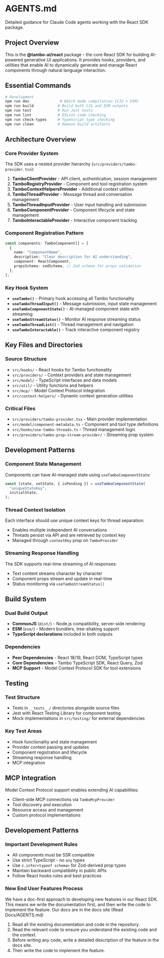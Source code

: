 # AGENTS.md

Detailed guidance for Claude Code agents working with the React SDK package.

## Project Overview

This is the **@tambo-ai/react** package - the core React SDK for building AI-powered generative UI applications. It provides hooks, providers, and utilities that enable AI to dynamically generate and manage React components through natural language interaction.

## Essential Commands

```bash
# Development
npm run dev              # Watch mode compilation (CJS + ESM)
npm run build           # Build both CJS and ESM outputs
npm run test            # Run Jest tests
npm run lint            # ESLint code checking
npm run check-types     # TypeScript type checking
npm run clean           # Remove build artifacts
```

## Architecture Overview

### Core Provider System

The SDK uses a nested provider hierarchy (`src/providers/tambo-provider.tsx`):

1. **TamboClientProvider** - API client, authentication, session management
2. **TamboRegistryProvider** - Component and tool registration system
3. **TamboContextHelpersProvider** - Additional context utilities
4. **TamboThreadProvider** - Message thread and conversation management
5. **TamboThreadInputProvider** - User input handling and submission
6. **TamboComponentProvider** - Component lifecycle and state management
7. **TamboInteractableProvider** - Interactive component tracking

### Component Registration Pattern

```typescript
const components: TamboComponent[] = [
  {
    name: "ComponentName",
    description: "Clear description for AI understanding",
    component: ReactComponent,
    propsSchema: zodSchema, // Zod schema for props validation
  },
];
```

### Key Hook System

- **`useTambo()`** - Primary hook accessing all Tambo functionality
- **`useTamboThreadInput()`** - Message submission, input state management
- **`useTamboComponentState()`** - AI-managed component state with streaming
- **`useTamboStreamStatus()`** - Monitor AI response streaming status
- **`useTamboThreadList()`** - Thread management and navigation
- **`useTamboInteractable()`** - Track interactive component registry

## Key Files and Directories

### Source Structure

- `src/hooks/` - React hooks for Tambo functionality
- `src/providers/` - Context providers and state management
- `src/model/` - TypeScript interfaces and data models
- `src/util/` - Utility functions and helpers
- `src/mcp/` - Model Context Protocol integration
- `src/context-helpers/` - Dynamic context generation utilities

### Critical Files

- `src/providers/tambo-provider.tsx` - Main provider implementation
- `src/model/component-metadata.ts` - Component and tool type definitions
- `src/hooks/use-tambo-threads.ts` - Thread management logic
- `src/providers/tambo-prop-stream-provider/` - Streaming prop system

## Development Patterns

### Component State Management

Components can have AI-managed state using `useTamboComponentState`:

```typescript
const [state, setState, { isPending }] = useTamboComponentState(
  "uniqueStateKey",
  initialState,
);
```

### Thread Context Isolation

Each interface should use unique context keys for thread separation:

- Enables multiple independent AI conversations
- Threads persist via API and are retrieved by context key
- Managed through `contextKey` prop on `TamboProvider`

### Streaming Response Handling

The SDK supports real-time streaming of AI responses:

- Text content streams character by character
- Component props stream and update in real-time
- Status monitoring via `useTamboStreamStatus()`

## Build System

### Dual Build Output

- **CommonJS** (`dist/`) - Node.js compatibility, server-side rendering
- **ESM** (`esm/`) - Modern bundlers, tree-shaking support
- **TypeScript declarations** included in both outputs

### Dependencies

- **Peer Dependencies** - React 18/19, React DOM, TypeScript types
- **Core Dependencies** - Tambo TypeScript SDK, React Query, Zod
- **MCP Support** - Model Context Protocol SDK for tool extensions

## Testing

### Test Structure

- Tests in `__tests__/` directories alongside source files
- Jest with React Testing Library for component testing
- Mock implementations in `src/testing/` for external dependencies

### Key Test Areas

- Hook functionality and state management
- Provider context passing and updates
- Component registration and lifecycle
- Streaming response handling
- MCP integration

## MCP Integration

Model Context Protocol support enables extending AI capabilities:

- Client-side MCP connections via `TamboMcpProvider`
- Tool discovery and execution
- Resource access and management
- Custom protocol implementations

## Developement Patterns

### Important Development Rules

- All components must be SSR compatible
- Use strict TypeScript - no `any` types
- Use `z.infer<typeof schema>` for Zod-derived prop types
- Maintain backward compatibility in public APIs
- Follow React hooks rules and best practices

### New End User Features Process

We have a doc-first approach to developing new features in our React SDK. This means we write the documentation first, and then write the code to implement the feature. Our docs are in the docs site (Read Docs/AGENTS.md)

1. Read all the existing documentation and code in the repository.
2. Read the relevant code to ensure you understand the existing code and the context.
3. Before writing any code, write a detailed description of the feature in the docs site.
4. Then write the code to implement the feature.

